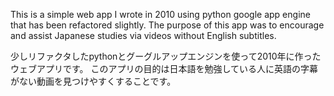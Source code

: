 This is a simple web app I wrote in 2010 using python google app engine that has been refactored slightly. The purpose of this app was to encourage and assist Japanese studies via videos without English subtitles.

少しリファクタしたpythonとグーグルアップエンジンを使って2010年に作ったウェブアプリです。
このアプリの目的は日本語を勉強している人に英語の字幕がない動画を見つけやすくすることです。
